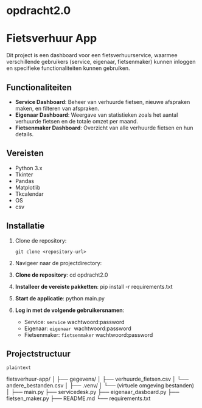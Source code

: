 # opdracht2.0
 

# Fietsverhuur App
Dit project is een dashboard voor een fietsverhuurservice, waarmee verschillende gebruikers (service, eigenaar, fietsenmaker) kunnen inloggen en specifieke functionaliteiten kunnen gebruiken.

## Functionaliteiten

- **Service Dashboard**: Beheer van verhuurde fietsen, nieuwe afspraken maken, en filteren van afspraken.
- **Eigenaar Dashboard**: Weergave van statistieken zoals het aantal verhuurde fietsen en de totale omzet per maand.
- **Fietsenmaker Dashboard**: Overzicht van alle verhuurde fietsen en hun details.

## Vereisten
- Python 3.x
- Tkinter
- Pandas
- Matplotlib
- Tkcalendar
- OS
- csv
  
## Installatie

1. Clone de repository:

   ```
   git clone <repository-url>
   ```

2. Navigeer naar de projectdirectory:


1. **Clone de repository**:
    cd opdracht2.0

2. **Installeer de vereiste pakketten**:
        pip install -r requirements.txt
  

1. **Start de applicatie**:
    python main.py


2. **Log in met de volgende gebruikersnamen**:
    - Service: `service` wachtwoord:password
    - Eigenaar: `eigenaar `wachtwoord:password
    - Fietsenmaker: `fietsenmaker` wachtwoord:password

## Projectstructuur
    plaintext
fietsverhuur-app/
│
├── gegevens/
│   ├── verhuurde_fietsen.csv
│   └── andere_bestanden.csv
│
├── .venv/
│   └── (virtuele omgeving bestanden)
│
├── main.py
├── servicedesk.py
├── eigenaar_dasboard.py
├── fietsen_maker.py
├── README.md
└── requirements.txt
